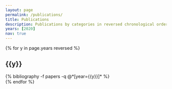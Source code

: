 ```yaml
---
layout: page
permalink: /publications/
title: Publications
description: Publications by categories in reversed chronological order.
years: [2020]
nav: true
---
```


<div class="publications">

{% for y in page.years reversed %}
  <div class="row">
    <h2 class="year col-sm-1 order-sm-last order-first">{{y}}</h2>
    {% bibliography -f papers -q @*[year={{y}}]* %}
  </div>
{% endfor %}

</div>
